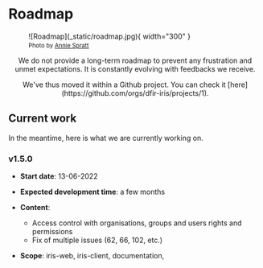 # Roadmap

<figure markdown>
  ![Roadmap](_static/roadmap.jpg){ width="300" }
  <figcaption><small>Photo by <a href="https://unsplash.com/@anniespratt?utm_source=unsplash&utm_medium=referral&utm_content=creditCopyText">Annie Spratt</a></small>
  </figcaption>
</figure>


<p style="text-align: center;" markdown>We do not provide a long-term roadmap to prevent any frustration and unmet expectations.
It is constantly evolving with feedbacks we receive.</p><p style="text-align: center;" markdown>
We've thus moved it within a Github project. You can check it [here](https://github.com/orgs/dfir-iris/projects/1).</p>


## Current work
In the meantime, here is what we are currently working on. 

### v1.5.0  

- **Start date**:  13-06-2022 
- **Expected development time**: a few months   
- **Content**:   

    - Access control with organisations, groups and users rights and permissions
    - Fix of multiple issues (62, 66, 102, etc.) 
    
- **Scope**: iris-web, iris-client, documentation, 
